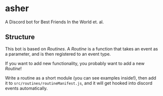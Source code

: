 # asher
A Discord bot for Best Friends In the World et. al.

## Structure
This bot is based on *Routines*. A *Routine* is a function that takes an event as a parameter, and is then registered to an event type.

If you want to add new functionality, you probably want to add a new *Routine*!

Write a routine as a short module (you can see examples inside!), then add it to `src/routines/routineManifest.js`, and it will get hooked into discord events automatically.